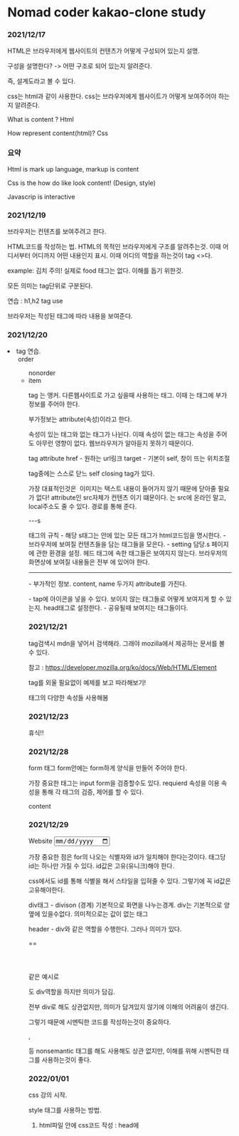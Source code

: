 # Nomad coder kakao-clone study

### 2021/12/17

HTML은 브라우저에게 웹사이트의 컨텐츠가 어떻게 구성되어 있는지 설명.

구성을 설명한다? -> 어떤 구조로 되어 있는지 알려준다.

즉, 설계도라고 볼 수 있다.

css는 html과 같이 사용한다. css는 브라우저에게 웹사이트가 어떻게 보여주어야 하는지 알려준다.

What is content ? Html

How represent content(html)? Css

### 요약

Html is mark up language, markup is content

Css is the how do like look content! (Design, style)

Javascrip is interactive

### 2021/12/19

브라우저는 컨텐츠를 보여주려고 한다.

HTML코드를 작성하는 법. HTML의 목적인 브라우저에게 구조를 알려주는것. 이때 어디서부터 어디까지 어떤 내용인지 표시. 이때 어디의 역할을 하는것이 tag <>다.

example: <food>김치</food> 주의! 실제로 food 태그는 없다. 이해를 돕기 위한것.

모든 의미는 tag단위로 구분된다.

연습 : h1,h2 tag use

브라우저는 작성된 태그에 따라 내용을 보여준다.

### 2021/12/20

<li> tag 연습.

<ol> order <ul> nonorder <li> item

<a> tag 는 앵커. 다른웹사이트로 가고 싶을때 사용하는 태그. 이때 <a>는 태그에 부가정보를 주어야 한다.

부가정보는 attribute(속성)이라고 한다.

속성이 있는 태그와 없는 태그가 나뉜다. 이때 속성이 없는 태그는 속성을 주어도 아무런 영향이 없다. 웹브라우저가 알아듣지 못하기 때문이다.

<a> tag attribute
href - 원하는 url링크
target - 기본이 self, 창이 뜨는 위치조절

tag중에는 스스로 닫느 self closing tag가 있다.

가장 대표적인것은 <img> 이미지는 택스트 내용이 들어가지 않기 때문에 닫아줄 필요가 없다!
attribute인 src자체가 컨텐츠 이기 떄문이다.
<img>는 src에 온라인 말고, local주소도 줄 수 있다. 경로를 통해 준다.

---s

<html>태그의 규칙 - 해당 s태그는 안에 있는 모든 태그가 html코드임을 명시한다.
<body> - 브라우저에 보여질 컨텐츠들을 담는 태그들을 모은다.
<head> - setting 담당.s 페이지에 관한 환경을 설정. 헤드 태그에 속한 태그들은 보여지지 않는다. 브라우저의 화면상에 보여질 내용들은 전부 <body>에 있어야 한다.

---

<meta> - 부가적인 정보. content, name 두가지 attribute를 가진다.
<link> - tap에 아이콘을 넣을 수 있다.
보이지 않는 태그들로 어떻게 보여지게 할 수 있는지. head태그로 설정한다.
<meta property og:image, og:title ,, 등등> - 공유될때 보여지는 태그들이다.

### 2021/12/21

tag검색시 mdn을 넣어서 검색해라. 그래야 mozilla에서 제공하는 문서를 볼 수 있다.

참고 : https://developer.mozilla.org/ko/docs/Web/HTML/Element

tag를 외울 필요없이 예제를 보고 따라해보기!

<p>태그의 다양한 속성들 사용해봄
<audio>사용해보기.

### 2021/12/23

휴식!!

### 2021/12/28

form 태그 form안에는 form하게 양식을 만들어 주어야 한다.

가장 중요한 태그는 input
form을 검증할수도 있다. requierd 속성을 이용
속성을 통해 각 태그의 검증, 제어를 할 수 있다.

<tagname attributename="value">content</tagname>

### 2021/12/29

<label for="website">Website</label>
<input id="website" required placeholder="Name" type="date"/>

가장 중요한 점은 for의 나오는 식별자와 id가 일치해야 한다는것이다. 태그당 id는 하나만 가질 수 있다. id값은 고유(유니크)해야 한다.

css에서도 id를 통해 식별을 해서 스타일을 입혀줄 수 있다. 그렇기에 꼭 id값은 고유해야한다.

div태그 - divison (경계) 기본적으로 화면을 나누는경계. div는 기본적으로 양옆에 있을수없다. 의미적으로는 값이 없는 태그

header - div와 같은 역할을 수행한다. 그러나 의미가 있다.

<div id ="header"></div> == <header></header>

같은 예시로 <main>도 div역할을 하지만 의미가 담김.

전부 div로 해도 상관없지만, 의미가 담겨있지 않기에 이해의 어려움이 생긴다.

그렇기 때문에 시멘틱한 코드를 작성하는것이 중요하다.

<span> , <div> 등 nonsemantic 태그를 해도 사용해도 상관 없지만, 이해를 위해 시멘틱한 태그를 사용하는것이 좋다.

### 2022/01/01

css 강의 시작.

style 태그를 사용하는 방법.

1. html파일 안에 css코드 작성 : head에 <style>태그를 추가해서 css 코드를 추가 할 수 있다.
2. css파일을 독립적으로 만들기. : css파일을 만들고 link로 연결한다.

css file작성법

html 태그를 point 가르킨다. 이를 selector라고 한다. 이후 속성들을 지정해준다.

사용법 :

selector <- 가르키는 대상 {
속성: 값;
속성: 값;
속성: 값;
}

즉 html의 어떤 태그를 가르키고 원하는 스타일을 속성으로 지정한다.

브라우저는 css를 cascading으로 읽는다. 즉 위에서 아래로 흐름대로 읽는다.
이 개념이 중요한 이유는 태그를 동시에 가르켰을때, 마지막에 가르킨 css코드가 작동한다.

<div>와 같은 박스는 옆에 아무것도 오지 않는다. 즉 옆에 다른 요소가 없다. 이를 블럭이라 한다.

반대로 옆에 다른 요소가 올 수 있다는 것은 inline이라고 한다. ex) span

inline - 요소들간에 같은 선상에 위치가 가능하다.
block - 한개의 요소 옆에 다른 요소가 위치하는것이 불가능

inline to block or block to inline이 가능하다

display속성을 이용한다.

어떤 요소가 inline이면 그 요소는 크기값을 가질수 없다. (높이, 너비)

block의 특징

1. margin - box의 경계 밖에 있는 공간.
   값을 2개만 줄수도 있다. 값 두개의 의미는 상하 좌우. 1개만 줄경우에는 4방향
   collapsing margin - body안에 div의 위 아래 마진이 body의 마진과 만나면 둘 중 큰 값의 마진으로 body에 적용된다.

2. padding - box의 경계 안쪽에 있는 공간

   id는 한가지만 지정할 수 있다.

3. border - 단순한 경계

보통 border는 한가지 속성만 사용한다. (solid)

border는 inline과 block둘다 적용된다.

margin과 padding이 inline이 적용될수있을까?
